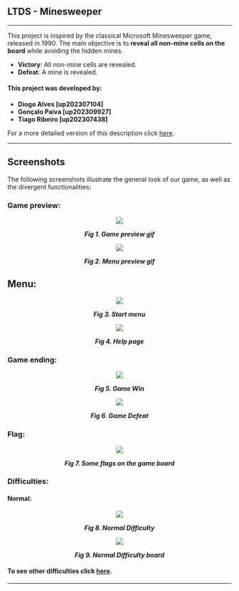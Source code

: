 ## **LTDS - Minesweeper**

---

This project is inspired by the classical Microsoft Minesweeper game, released in 1990.
The main objective is to **reveal all non-mine cells on the board** while avoiding the
hidden mines.

- **Victory**: All non-mine cells are revealed.
- **Defeat**: A mine is revealed.


#### **This project was developed by:**
- **Diogo Alves [up202307104]**
- **Gonçalo Paiva [up202309927]**
- **Tiago Ribeiro [up202307438]**


For a more detailed version of this description click [here](./docs/README.md). 

---

## **Screenshots**

The following screenshots illustrate the general look of our game, as well as the divergent functionalities:

### **Game preview:**

 <p align="center" justify="center">
  <img src="./docs/resources/Gifs/GamePreview.gif"/>
</p>
<p align="center">
  <b><i>Fig 1. Game preview gif</i></b>
</p>

 <p align="center" justify="center">
  <img src="./docs/resources/Gifs/Menupreview.gif"/>
</p>
<p align="center">
  <b><i>Fig 2. Menu preview gif</i></b>
</p>


## **Menu:**

 <p align="center" justify="center">
  <img src="./docs/resources/screenshots/StartMenu.png"/>
</p>
<p align="center">
  <b><i>Fig 3. Start menu</i></b>
</p>


 <p align="center" justify="center">
  <img src="./docs/resources/screenshots/HelpPage.png"/>
</p>
<p align="center">
  <b><i>Fig 4. Help page</i></b>
</p>


### **Game ending:**

 <p align="center" justify="center">
  <img src="./docs/resources/screenshots/GameWin.png"/>
</p>
<p align="center">
  <b><i>Fig 5. Game Win</i></b>
</p>


 <p align="center" justify="center">
  <img src="./docs/resources/screenshots/GameDefeat.png"/>
</p>
<p align="center">
  <b><i>Fig 6. Game Defeat</i></b>
</p>

### **Flag:**


 <p align="center" justify="center">
  <img src="./docs/resources/screenshots/Flag.png"/>
</p>
<p align="center">
  <b><i>Fig 7. Some flags on the game board</i></b>
</p>


### **Difficulties:**

#### Normal:


 <p align="center" justify="center">
  <img src="./docs/resources/screenshots/NormalDifficulty.png"/>
</p>
<p align="center">
  <b><i>Fig 8. Normal Difficulty</i></b>
</p>


 <p align="center" justify="center">
  <img src="./docs/resources/screenshots/NormalDifficultyBoard.png"/>
</p>
<p align="center">
  <b><i>Fig 9. Normal Difficulty board</i></b>
</p>


#### To see other difficulties click [here](./docs/DIFFICULTY.md). 

---
